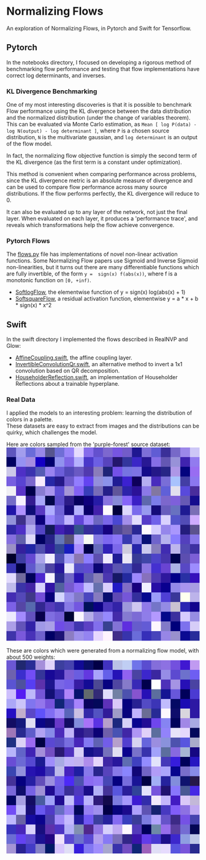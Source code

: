 # Normalizing Flows
An exploration of Normalizing Flows, in Pytorch and Swift for Tensorflow.


## Pytorch
In the notebooks directory, I focused on developing a rigorous method of benchmarking flow performance 
and testing that flow implementations have correct log determinants, and inverses.  

### KL Divergence Benchmarking
One of my most interesting discoveries is that it is possible to benchmark Flow performance using the KL divergence 
between the data distribution and the normalized distribution (under the change of variables theorem).  This can be evaluated 
via Monte Carlo estimation, as `Mean [ log P(data) - log N(output) - log determinant ]`, where `P` is a chosen source distribution, 
`N` is the multivariate gaussian, and `log determinant` is an output of the flow model.

In fact, the normalizing flow objective function is simply the second term of the KL divergence 
(as the first term is a constant under optimization).

This method is convenient when comparing performance across problems, since the KL divergence metric is 
an absolute measure of divergence and can be used to compare flow performance across many source distributions.  If the flow performs perfectly, the KL divergence will reduce to 0.

It can also be evaluated up to any layer of the network, not just the final layer.  When evaluated on each layer, it produces a 'performance trace', and reveals which transformations help the flow achieve convergence.

### Pytorch Flows
The [flows.py](https://github.com/austinjones/normalizing-flows/blob/master/notebooks/flows.py)
file has implementations of novel non-linear activation functions.  Some Normalizing Flow papers use Sigmoid and Inverse Sigmoid non-linearities, but it turns out there are many differentiable functions which are fully invertible, of the form `y =  sign(x) f(abs(x))`, where f is a monotonic function on `[0, +inf)`.
- [SoftlogFlow](https://github.com/austinjones/normalizing-flows/blob/master/notebooks/flows.py#L79), the elementwise function of y = sign(x) log(abs(x) + 1)
- [SoftsquareFlow](https://github.com/austinjones/normalizing-flows/blob/master/notebooks/flows.py#L100), a residual activation function, elementwise y = a * x + b * sign(x) * x^2

## Swift
In the swift directory I implemented the flows described in RealNVP and Glow:
- [AffineCoupling.swift](https://github.com/austinjones/normalizing-flows/blob/master/swift/FlowTransforms/AffineCoupling.swift), the affine coupling layer.
- [InvertibleConvolutionQr.swift](https://github.com/austinjones/normalizing-flows/blob/master/swift/FlowTransforms/InvertibleConvolutionQr.swift), an alternative method to invert a 1x1 convolution based on QR decomposition.
- [HouseholderReflection.swift](https://github.com/austinjones/normalizing-flows/blob/master/swift/FlowTransforms/HouseholderReflection.swift), an implementation of Householder Reflections about a trainable hyperplane.

### Real Data
I applied the models to an interesting problem: learning the distribution of colors in a palette.  
These datasets are easy to extract from images and the distributions can be quirky, which challenges the model.

Here are colors sampled from the 'purple-forest' source dataset:
![training colors](https://raw.githubusercontent.com/austinjones/normalizing-flows/master/datasets/purple-forest.jpg)

These are colors which were generated from a normalizing flow model, with about 500 weights:
![generated colors](https://raw.githubusercontent.com/austinjones/normalizing-flows/master/datasets/purple-forest-epoch-50.jpg)
